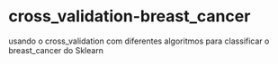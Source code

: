 # cross_validation-breast_cancer
usando o cross_validation com diferentes algoritmos para classificar o breast_cancer do Sklearn

